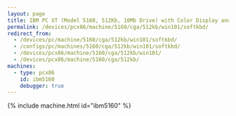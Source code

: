 ```yaml
---
layout: page
title: IBM PC XT (Model 5160, 512Kb, 10Mb Drive) with Color Display and Soft Keyboard running Windows 1.01
permalink: /devices/pcx86/machine/5160/cga/512kb/win101/softkbd/
redirect_from:
  - /devices/pc/machine/5160/cga/512kb/win101/softkbd/
  - /configs/pc/machines/5160/cga/512kb/win101/softkbd/
  - /devices/pcx86/machine/5160/cga/512kb/win101/
  - /devices/pcx86/machine/5160/cga/512kb/
machines:
  - type: pcx86
    id: ibm5160
    debugger: true
---
```


{% include machine.html id="ibm5160" %}
